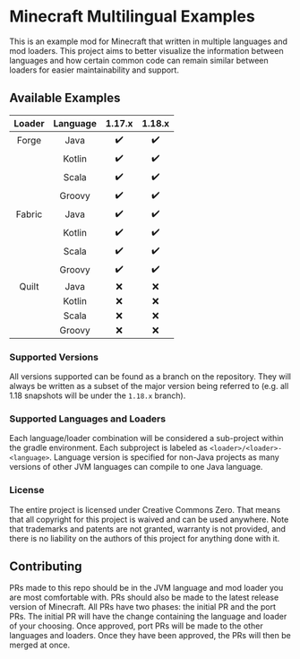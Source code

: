 # Minecraft Multilingual Examples

This is an example mod for Minecraft that written in multiple languages and mod loaders. This project aims to better visualize the information between languages and how certain common code can remain similar between loaders for easier maintainability and support.

## Available Examples

| Loader | Language | 1.17.x | 1.18.x |
|:------:|:--------:|:------:|:------:|
| Forge  |   Java   |   ✔️   |   ✔️   |
|        |  Kotlin  |   ✔️   |   ✔️   |
|        |  Scala   |   ✔️   |   ✔️   |
|        |  Groovy  |   ✔️   |   ✔️   |
| Fabric |   Java   |   ✔️   |   ✔️   |
|        |  Kotlin  |   ✔️   |   ✔️   |
|        |  Scala   |   ✔️   |   ✔️   |
|        |  Groovy  |   ✔️   |   ✔️   |
| Quilt  |   Java   |   ❌    |   ❌    |
|        |  Kotlin  |   ❌    |   ❌    |
|        |  Scala   |   ❌    |   ❌    |
|        |  Groovy  |   ❌    |   ❌    |

### Supported Versions

All versions supported can be found as a branch on the repository. They will always be written as a subset of the major version being referred to (e.g. all 1.18 snapshots will be under the `1.18.x` branch).

### Supported Languages and Loaders

Each language/loader combination will be considered a sub-project within the gradle environment. Each subproject is labeled as `<loader>/<loader>-<language>`. Language version is specified for non-Java projects as many versions of other JVM languages can compile to one Java language.

### License

The entire project is licensed under Creative Commons Zero. That means that all copyright for this project is waived and can be used anywhere. Note that trademarks and patents are not granted, warranty is not provided, and there is no liability on the authors of this project for anything done with it.

## Contributing

PRs made to this repo should be in the JVM language and mod loader you are most comfortable with. PRs should also be made to the latest release version of Minecraft. All PRs have two phases: the initial PR and the port PRs. The initial PR will have the change containing the language and loader of your choosing. Once approved, port PRs will be made to the other languages and loaders. Once they have been approved, the PRs will then be merged at once.
